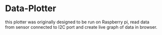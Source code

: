 # Data-Plotter
this plotter was originally designed to be run on Raspberry pi, read data from sensor connected to I2C port and create live graph of data in browser. 

